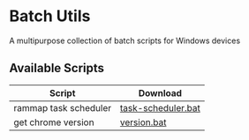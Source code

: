 # Batch Utils
A multipurpose collection of batch scripts for Windows devices

## Available Scripts

| Script | Download |
| --- | --- |
| rammap task scheduler | [task-scheduler.bat][task-scheduler] |
| get chrome version | [version.bat][chrome-version] |


[task-scheduler]: scripts/RAMMap/Task-Scheduler.bat

[chrome-version]: scripts/Google-Chrome/version.bat